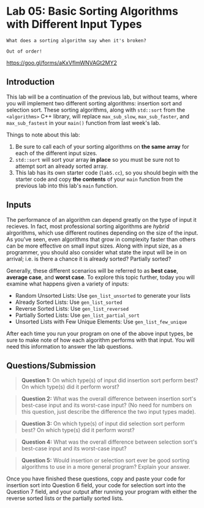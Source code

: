 # Lab 05: Basic Sorting Algorithms with Different Input Types
```
What does a sorting algorithm say when it's broken?

Out of order!
```
https://goo.gl/forms/aKxVflmWNVAGt2MY2
## Introduction

This lab will be a continuation of the previous lab, but without teams, where you will implement two different sorting algorithms: insertion sort and selection sort. These sorting algorithms, along with `std::sort` from the `<algorithms>` C++ library, will replace  `max_sub_slow`, `max_sub_faster`, and `max_sub_fastest` in your `main()` function from last week's lab.

Things to note about this lab:
1. Be sure to call each of your sorting algorithms on **the same array** for each of the different input sizes.
2. `std::sort` will sort your array **in place** so you must be sure not to attempt sort an already sorted array.
3. This lab has its own starter code (`lab5.cc`), so you should begin with the starter code and copy **the contents** of your `main` function from the previous lab into this lab's `main` function.

## Inputs

The performance of an algorithm can depend greatly on the type of input it recieves. In fact, most professional sorting algorithms are *hybrid* alrgorithms, which use different routines depending on the size of the input. As you've seen, even algorithms that grow in complexity faster than others can be more effective on small input sizes. Along with input size, as a programmer, you should also consider what state the input will be in on arrival; i.e. is there a chance it is already sorted? Partially sorted?

Generally, these different scenarios will be referred to as **best case**, **average case**, and **worst case**. To explore this topic further, today you will examine what happens given a variety of inputs:

+ Random Unsorted Lists: Use `gen_list_unsorted` to generate your lists
+ Already Sorted Lists: Use `gen_list_sorted`
+ Reverse Sorted Lists: Use `gen_list_reversed`
+ Partially Sorted Lists: Use `gen_list_partial_sort`
+ Unsorted Lists with Few Unique Elements: Use `gen_list_few_unique`

After each time you run your program on one of the above input types, be sure to make note of how each algorithm performs with that input. You will need this information to answer the lab questions.

## Questions/Submission

> **Question 1:** On which type(s) of input did insertion sort perform best? On which type(s) did it perform worst?

> **Question 2:** What was the overall difference between insertion sort's best-case input and its worst-case input? (No need for numbers on this question, just describe the difference the two input types made).

> **Question 3:** On which type(s) of input did selection sort perform best? On which type(s) did it perform worst?

> **Question 4:** What was the overall difference between selection sort's best-case input and its worst-case input?

> **Question 5:** Would insertion or selection sort ever be good sorting algorithms to use in a more general program? Explain your answer.

Once you have finished these questions, copy and paste your code for insertion sort into Question 6 field, your code for selection sort into the Question 7 field, and your output after running your program with either the reverse sorted lists or the partially sorted lists.
